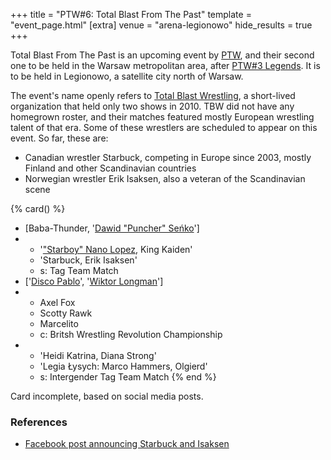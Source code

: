 +++
title = "PTW#6: Total Blast From The Past"
template = "event_page.html"
[extra]
venue = "arena-legionowo"
hide_results = true
+++

Total Blast From The Past is an upcoming event by [PTW](@/o/ptw.md), and their second one to be held in the Warsaw metropolitan area, after [PTW#3 Legends](@/e/ptw/2022-11-26-ptw-3-legends.md). It is to be held in Legionowo, a satellite city north of Warsaw.

The event's name openly refers to [Total Blast Wrestling](@/o/tbw.md), a short-lived organization that held only two shows in 2010. TBW did not have any homegrown roster, and their matches featured mostly European wrestling talent of that era. Some of these wrestlers are scheduled to appear on this event. So far, these are:

* Canadian wrestler Starbuck, competing in Europe since 2003, mostly Finland and other Scandinavian countries
* Norwegian wrestler Erik Isaksen, also a veteran of the Scandinavian scene

{% card() %}
- [Baba-Thunder, '[Dawid "Puncher" Seńko](@/w/puncher.md)']
- - '["Starboy" Nano Lopez](@/w/nano-lopez.md), King Kaiden'
  - 'Starbuck, Erik Isaksen'
  - s: Tag Team Match
- ['[Disco Pablo](@/w/disco-pablo.md)', '[Wiktor Longman](@/w/wiktor-longman.md)']
- - Axel Fox
  - Scotty Rawk
  - Marcelito
  - c: Britsh Wrestling Revolution Championship
- - 'Heidi Katrina, Diana Strong'
  - 'Legia Łysych: Marco Hammers, Olgierd'
  - s: Intergender Tag Team Match
{% end %}

Card incomplete, based on social media posts.

### References

* [Facebook post announcing Starbuck and Isaksen](https://www.facebook.com/PrimeTimeWrestlingPL/posts/pfbid0XSHwEuYjQG1dGxLjoEXvnYRaC4wVm7tAYiZ1kT6XLjDZc8eBR4GfZ515pMQNvtFHl)
